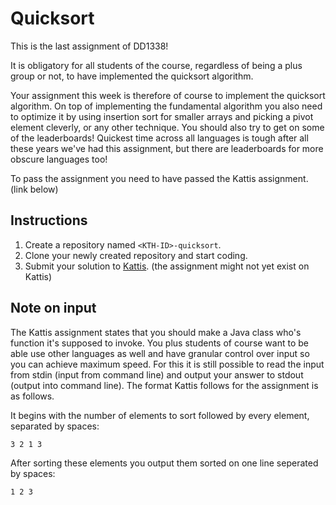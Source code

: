 # Quicksort

This is the last assignment of DD1338!

It is obligatory for all students of the course, regardless of being a plus group or not, to have implemented the quicksort algorithm.

Your assignment this week is therefore of course to implement the quicksort algorithm. On top of implementing the fundamental algorithm you also need to optimize it by using insertion sort for smaller arrays and picking a pivot element cleverly, or any other technique. You should also try to get on some of the leaderboards! Quickest time across all languages is tough after all these years we've had this assignment, but there are leaderboards for more obscure languages too!

To pass the assignment you need to have passed the Kattis assignment. (link below)

## Instructions

1. Create a repository named `<KTH-ID>-quicksort`.
2. Clone your newly created repository and start coding.
3. Submit your solution to [Kattis](https://kth.kattis.com/courses/DD1338/algdat24). (the assignment might not yet exist on Kattis)

## Note on input

The Kattis assignment states that you should make a Java class who's function it's supposed to invoke. You plus students of course want to be able use other languages as well and have granular control over input so you can achieve maximum speed. For this it is still possible to read the input from stdin (input from command line) and output your answer to stdout (output into command line). The format Kattis follows for the assignment is as follows.

It begins with the number of elements to sort followed by every element, separated by spaces:
```
3 2 1 3
```
After sorting these elements you output them sorted on one line seperated by spaces:
```
1 2 3
```
